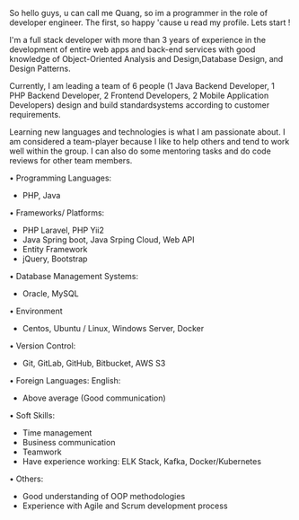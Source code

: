 So hello guys, u can call me Quang, so im a programmer in the role of developer engineer. The first, so happy 'cause u read my profile. Lets start !

I'm a full stack developer with more than 3 years of experience in the development of entire web apps and back-end services with good knowledge of Object-Oriented Analysis and Design,Database Design, and Design Patterns.

Currently, I am leading a team of 6 people (1 Java Backend Developer, 1 PHP Backend Developer, 2 Frontend Developers, 2 Mobile Application Developers) design and build standardsystems according to customer requirements.

Learning new languages and technologies is what I am passionate about. I am considered a team-player because I like to help others and tend to work well within the group. I can also do some mentoring tasks and do code reviews for other team members.

•	Programming Languages:
-	PHP, Java
  
•	Frameworks/ Platforms:
-	PHP Laravel, PHP Yii2
-	Java Spring boot, Java Srping Cloud, Web API
-	Entity Framework
-	jQuery, Bootstrap
  
•	Database Management Systems:
-	Oracle, MySQL
  
•	Environment
-	Centos, Ubuntu / Linux, Windows Server, Docker
  
•	Version Control:
-	Git, GitLab, GitHub, Bitbucket, AWS S3
  
•	Foreign Languages: English:
-	Above average (Good communication)
  
•	Soft Skills:
-	Time management
-	Business communication
-	Teamwork
-	Have experience working: ELK Stack, Kafka, Docker/Kubernetes

•	Others:
-	Good understanding of OOP methodologies
-	Experience with Agile and Scrum development process
